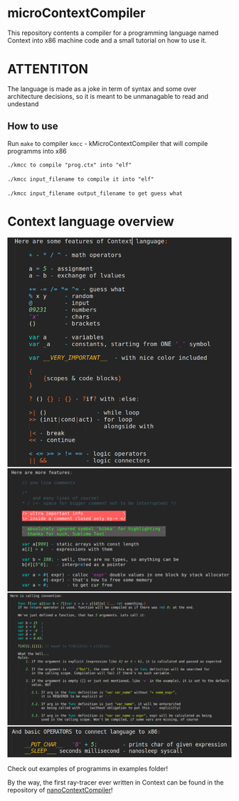 # microContextCompiler
This repository contents a compiler for a programming language named Context into x86 machine code and a small tutorial on how to use it.

# ATTENTITON
The language is made as a joke in term of syntax and some over architecture decisions, so it is meant to be unmanagable to read and undestand

## How to use
Run ```make``` to compiler ```kmcc``` - kMicroContextCompiler that will compile programms into x86

```
./kmcc to compile "prog.ctx" into "elf"

./kmcc input_filename to compile it into "elf"

./kmcc input_filename output_filename to get guess what
```


# Context language overview
<img src="pics/1.png">
<img src="pics/2.png">
<img src="pics/3.png">
<img src="pics/4.png">  

Check out examples of programms in examples folder!

By the way, the first ray-tracer ever written in Context can be found in the repository of [nanoContextCompiler](https://github.com/Magorx/nanoContextCompiler)!
